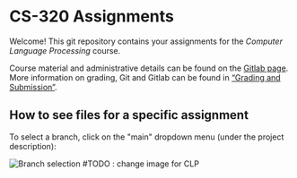 # CS-320 Assignments

Welcome! This git repository contains your assignments for the *Computer Language Processing* course.

Course material and administrative details can be found on the [Gitlab page](https://gitlab.epfl.ch/lara/cs320). More information on grading, Git and Gitlab can be found in [“Grading and Submission”](https://gitlab.epfl.ch/lara/cs320-template/-/blob/main/grading-and-submission.md).

## How to see files for a specific assignment

To select a branch, click on the "main" dropdown menu (under the project description):

![Branch selection](branch-selection.jpg) #TODO : change image for CLP
